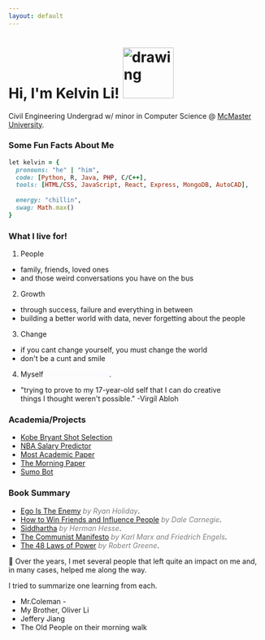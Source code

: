 ```yaml
---
layout: default
---
```

# Hi, I'm Kelvin Li! <img src="https://camo.githubusercontent.com/677c28f873078c7b9b53137bf32a695b9e9d8642c04c2525048fec71053d7305/68747470733a2f2f6d656469612e67697068792e636f6d2f6d656469612f6b425a32313279477a466178676b53494b572f67697068792e676966" alt="drawing" width="100"/>

Civil Engineering Undergrad w/ minor in Computer Science @ [McMaster University](https://www.mcmaster.ca/).

### Some Fun Facts About Me
```ruby
let kelvin = {
  pronouns: "he" | "him",
  code: [Python, R, Java, PHP, C/C++],
  tools: [HTML/CSS, JavaScript, React, Express, MongoDB, AutoCAD],
  
  energy: "chillin",
  swag: Math.max()
}
```

### What I live for!
1. People
- family, friends, loved ones 
- and those weird conversations you have on the bus
2. Growth
- through success, failure and everything in between
- building a better world with data, never forgetting about the people
3. Change
- if you cant change yourself, you must change the world
- don't be a cunt and smile
4. Myself <span style="color:GhostWhite">fuck everyone else</span>.
- "trying to prove to my 17-year-old self that I can do creative<br>things I thought weren't possible." -Virgil Abloh

### Academia/Projects
- [Kobe Bryant Shot Selection](https://www.kaggle.com/likelvin/shot-selection)
- [NBA Salary Predictor](https://www.kaggle.com/likelvin/nba-salary-prediction-w-regression-model)
- [Most Academic Paper](https://www.gsd.inesc-id.pt/~ler/conferencedates.html)
- [The Morning Paper](https://blog.acolyer.org/)
- [Sumo Bot](https://github.com/li-kelvin/arduino-sumo-robot)

### Book Summary 
- [Ego Is The Enemy](https://li-kelvin.github.io/blog/posts/ego-is-the-enemy/)  <span style="color:grey">*by Ryan Holiday*</span>.
- [How to Win Friends and Influence People](https://li-kelvin.github.io/blog/posts/how-to-win-friends-and-influence-people)  <span style="color:grey">*by Dale Carnegie*</span>.
- [Siddhartha](https://li-kelvin.github.io/blog/posts/siddhartha/)  <span style="color:grey">*by Herman Hesse*</span>.
- [The Communist Manifesto](https://li-kelvin.github.io/blog/posts/the-communist-manifesto/)  <span style="color:grey">*by Karl Marx and Friedrich Engels*</span>.
- [The 48 Laws of Power](https://li-kelvin.github.io/blog/posts/the-48-laws-of-power/)  <span style="color:grey">*by Robert Greene*</span>.

<span class="emoji"> 🙏 </span>
Over the years, I met several people that left quite an impact on me and, in many cases, helped me along the way.

I tried to summarize one learning from each.
- Mr.Coleman - 
- My Brother, Oliver Li
- Jeffery Jiang
- The Old People on their morning walk 

